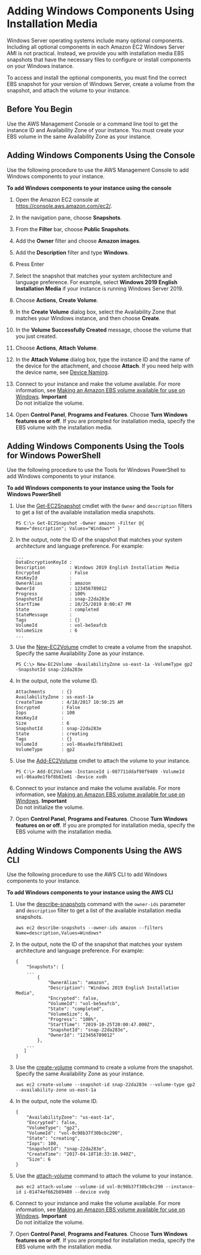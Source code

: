 # Adding Windows Components Using Installation Media<a name="windows-optional-components"></a>

Windows Server operating systems include many optional components\. Including all optional components in each Amazon EC2 Windows Server AMI is not practical\. Instead, we provide you with installation media EBS snapshots that have the necessary files to configure or install components on your Windows instance\.

To access and install the optional components, you must find the correct EBS snapshot for your version of Windows Server, create a volume from the snapshot, and attach the volume to your instance\.

## Before You Begin<a name="adding-windows-components-prereq"></a>

Use the AWS Management Console or a command line tool to get the instance ID and Availability Zone of your instance\. You must create your EBS volume in the same Availability Zone as your instance\.

## Adding Windows Components Using the Console<a name="adding-windows-components-console"></a>

Use the following procedure to use the AWS Management Console to add Windows components to your instance\.

**To add Windows components to your instance using the console**

1. Open the Amazon EC2 console at [https://console\.aws\.amazon\.com/ec2/](https://console.aws.amazon.com/ec2/)\.

1. In the navigation pane, choose **Snapshots**\.

1. From the **Filter** bar, choose **Public Snapshots**\.

1. Add the **Owner** filter and choose **Amazon images**\.

1. Add the **Description** filter and type **Windows**\.

1. Press Enter

1. Select the snapshot that matches your system architecture and language preference\. For example, select **Windows 2019 English Installation Media** if your instance is running Windows Server 2019\.

1. Choose **Actions**, **Create Volume**\.

1. In the **Create Volume** dialog box, select the Availability Zone that matches your Windows instance, and then choose **Create**\.

1. In the **Volume Successfully Created** message, choose the volume that you just created\.

1. Choose **Actions**, **Attach Volume**\.

1. In the **Attach Volume** dialog box, type the instance ID and the name of the device for the attachment, and choose **Attach**\. If you need help with the device name, see [Device Naming](https://docs.aws.amazon.com/AWSEC2/latest/WindowsGuide/device_naming.html)\. 

1. Connect to your instance and make the volume available\. For more information, see [Making an Amazon EBS volume available for use on Windows](ebs-using-volumes.md)\.
**Important**  
Do not initialize the volume\.

1. Open **Control Panel**, **Programs and Features**\. Choose **Turn Windows features on or off**\. If you are prompted for installation media, specify the EBS volume with the installation media\.

## Adding Windows Components Using the Tools for Windows PowerShell<a name="adding-windows-components-powershell"></a>

Use the following procedure to use the Tools for Windows PowerShell to add Windows components to your instance\.

**To add Windows components to your instance using the Tools for Windows PowerShell**

1. Use the [Get\-EC2Snapshot](https://docs.aws.amazon.com/powershell/latest/reference/items/Get-EC2Snapshot.html) cmdlet with the `Owner` and `description` filters to get a list of the available installation media snapshots\.

   ```
   PS C:\> Get-EC2Snapshot -Owner amazon -Filter @{ Name="description"; Values="Windows*" }
   ```

1. In the output, note the ID of the snapshot that matches your system architecture and language preference\. For example:

   ```
   ...
   DataEncryptionKeyId :
   Description         : Windows 2019 English Installation Media
   Encrypted           : False
   KmsKeyId            :
   OwnerAlias          : amazon
   OwnerId             : 123456789012
   Progress            : 100%
   SnapshotId          : snap-22da283e
   StartTime           : 10/25/2019 8:00:47 PM
   State               : completed
   StateMessage        :
   Tags                : {}
   VolumeId            : vol-be5eafcb
   VolumeSize          : 6
   ...
   ```

1. Use the [New\-EC2Volume](https://docs.aws.amazon.com/powershell/latest/reference/items/New-EC2Volume.html) cmdlet to create a volume from the snapshot\. Specify the same Availability Zone as your instance\.

   ```
   PS C:\> New-EC2Volume -AvailabilityZone us-east-1a -VolumeType gp2 -SnapshotId snap-22da283e
   ```

1. In the output, note the volume ID\.

   ```
   Attachments      : {}
   AvailabilityZone : us-east-1a
   CreateTime       : 4/18/2017 10:50:25 AM
   Encrypted        : False
   Iops             : 100
   KmsKeyId         :
   Size             : 6
   SnapshotId       : snap-22da283e
   State            : creating
   Tags             : {}
   VolumeId         : vol-06aa9e1fbf8b82ed1
   VolumeType       : gp2
   ```

1. Use the [Add\-EC2Volume](https://docs.aws.amazon.com/powershell/latest/reference/items/Add-EC2Volume.html) cmdlet to attach the volume to your instance\.

   ```
   PS C:\> Add-EC2Volume -InstanceId i-087711ddaf98f9489 -VolumeId vol-06aa9e1fbf8b82ed1 -Device xvdh
   ```

1. Connect to your instance and make the volume available\. For more information, see [Making an Amazon EBS volume available for use on Windows](ebs-using-volumes.md)\.
**Important**  
Do not initialize the volume\.

1. Open **Control Panel**, **Programs and Features**\. Choose **Turn Windows features on or off**\. If you are prompted for installation media, specify the EBS volume with the installation media\.

## Adding Windows Components Using the AWS CLI<a name="adding-windows-components-cli"></a>

Use the following procedure to use the AWS CLI to add Windows components to your instance\.

**To add Windows components to your instance using the AWS CLI**

1. Use the [describe\-snapshots](https://docs.aws.amazon.com/cli/latest/reference/ec2/describe-snapshots.html) command with the `owner-ids` parameter and `description` filter to get a list of the available installation media snapshots\.

   ```
   aws ec2 describe-snapshots --owner-ids amazon --filters Name=description,Values=Windows*
   ```

1. In the output, note the ID of the snapshot that matches your system architecture and language preference\. For example:

   ```
   {
       "Snapshots": [
       ...
           {
               "OwnerAlias": "amazon", 
               "Description": "Windows 2019 English Installation Media", 
               "Encrypted": false, 
               "VolumeId": "vol-be5eafcb", 
               "State": "completed", 
               "VolumeSize": 6, 
               "Progress": "100%", 
               "StartTime": "2019-10-25T20:00:47.000Z", 
               "SnapshotId": "snap-22da283e", 
               "OwnerId": "123456789012"
           }, 
       ...
      ]
   }
   ```

1. Use the [create\-volume](https://docs.aws.amazon.com/cli/latest/reference/ec2/create-volume.html) command to create a volume from the snapshot\. Specify the same Availability Zone as your instance\.

   ```
   aws ec2 create-volume --snapshot-id snap-22da283e --volume-type gp2 --availability-zone us-east-1a
   ```

1. In the output, note the volume ID\.

   ```
   {
       "AvailabilityZone": "us-east-1a", 
       "Encrypted": false, 
       "VolumeType": "gp2", 
       "VolumeId": "vol-0c98b37f30bcbc290", 
       "State": "creating", 
       "Iops": 100, 
       "SnapshotId": "snap-22da283e", 
       "CreateTime": "2017-04-18T10:33:10.940Z", 
       "Size": 6
   }
   ```

1. Use the [attach\-volume](https://docs.aws.amazon.com/cli/latest/reference/ec2/attach-volume.html) command to attach the volume to your instance\.

   ```
   aws ec2 attach-volume --volume-id vol-0c98b37f30bcbc290 --instance-id i-01474ef662b89480 --device xvdg 
   ```

1. Connect to your instance and make the volume available\. For more information, see [Making an Amazon EBS volume available for use on Windows](ebs-using-volumes.md)\.
**Important**  
Do not initialize the volume\.

1. Open **Control Panel**, **Programs and Features**\. Choose **Turn Windows features on or off**\. If you are prompted for installation media, specify the EBS volume with the installation media\.